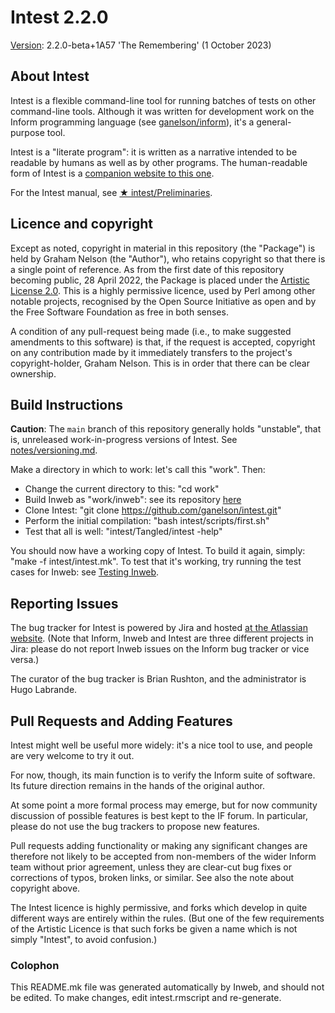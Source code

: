 # Intest 2.2.0

[Version](notes/versioning.md): 2.2.0-beta+1A57 'The Remembering' (1 October 2023)

## About Intest

Intest is a flexible command-line tool for running batches of tests on other
command-line tools. Although it was written for development work on the Inform
programming language (see [ganelson/inform](https://github.com/ganelson/inform)),
it's a general-purpose tool.

Intest is a "literate program": it is written as a narrative intended to
be readable by humans as well as by other programs. The human-readable form of
Intest is a [companion website to this one](https://ganelson.github.io/intest/index.html).

For the Intest manual, see [&#9733;&nbsp;intest/Preliminaries](https://ganelson.github.io/intest/intest/M-iti).

## Licence and copyright

Except as noted, copyright in material in this repository (the "Package") is
held by Graham Nelson (the "Author"), who retains copyright so that there is
a single point of reference. As from the first date of this repository
becoming public, 28 April 2022, the Package is placed under the
[Artistic License 2.0](https://opensource.org/licenses/Artistic-2.0).
This is a highly permissive licence, used by Perl among other notable projects,
recognised by the Open Source Initiative as open and by the Free Software
Foundation as free in both senses.

A condition of any pull-request being made (i.e., to make suggested amendments
to this software) is that, if the request is accepted, copyright on any contribution
made by it immediately transfers to the project's copyright-holder, Graham Nelson.
This is in order that there can be clear ownership.

## Build Instructions

**Caution**: The `main` branch of this repository generally holds "unstable", that is,
unreleased work-in-progress versions of Intest. See [notes/versioning.md](notes/versioning.md).

Make a directory in which to work: let's call this "work". Then:

* Change the current directory to this: "cd work"
* Build Inweb as "work/inweb": see its repository [here](https://github.com/ganelson/inweb)
* Clone Intest: "git clone https://github.com/ganelson/intest.git"
* Perform the initial compilation: "bash intest/scripts/first.sh"
* Test that all is well: "intest/Tangled/intest -help"

You should now have a working copy of Intest. To build it again, simply:
"make -f intest/intest.mk". To test that it's working, try running the test
cases for Inweb: see [Testing Inweb](https://github.com/ganelson/inweb).

## Reporting Issues

The bug tracker for Intest is powered by Jira and hosted
[at the Atlassian website](https://inform7.atlassian.net/jira/software/c/projects/INTEST/issues).
(Note that Inform, Inweb and Intest are three different projects in Jira: please
do not report Inweb issues on the Inform bug tracker or vice versa.)

The curator of the bug tracker is Brian Rushton, and the administrator is
Hugo Labrande.

## Pull Requests and Adding Features

Intest might well be useful more widely: it's a nice tool to use, and people
are very welcome to try it out.

For now, though, its main function is to verify the Inform suite of software.
Its future direction remains in the hands of the original author.

At some point a more formal process may emerge, but for now community discussion
of possible features is best kept to the IF forum. In particular, please do not
use the bug trackers to propose new features.

Pull requests adding functionality or making any significant changes are therefore
not likely to be accepted from non-members of the wider Inform team without prior
agreement, unless they are clear-cut bug fixes or corrections of typos, broken
links, or similar. See also the note about copyright above.

The Intest licence is highly permissive, and forks which develop in quite different
ways are entirely within the rules. (But one of the few requirements of the
Artistic Licence is that such forks be given a name which is not simply "Intest",
to avoid confusion.)

### Colophon

This README.mk file was generated automatically by Inweb, and should not
be edited. To make changes, edit intest.rmscript and re-generate.

